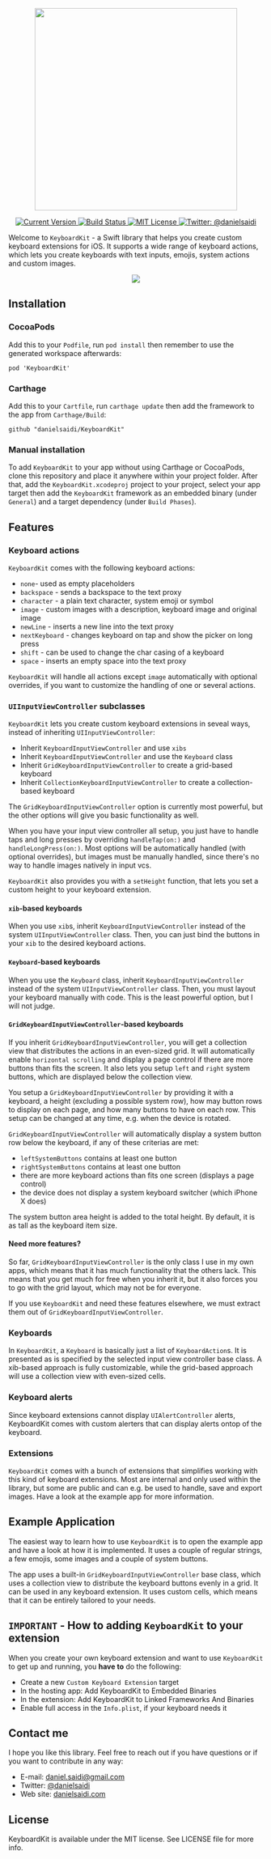 <p align="center">
    <img src ="Resources/Logo.png" width=400 />
</p>

<p align="center">
    <a href="http://badge.fury.io/gh/danielsaidi%2FKeyboardKit">
        <img src="https://badge.fury.io/gh/danielsaidi%2FKeyboardKit.svg" alt="Current Version" />
    </a>
    <a href="https://travis-ci.org/danielsaidi/KeyboardKit">
        <img src="https://api.travis-ci.org/danielsaidi/KeyboardKit.svg" alt="Build Status" />
    </a>
    <a href="https://github.com/ellerbrock/open-source-badge/">
        <img src="https://badges.frapsoft.com/os/mit/mit.svg?v=102" alt="MIT License" />
    </a>
    <a href="https://twitter.com/danielsaidi">
        <img src="https://img.shields.io/badge/contact-@danielsaidi-blue.svg?style=flat" alt="Twitter: @danielsaidi" />
    </a>


Welcome to `KeyboardKit` - a Swift library that helps you create custom keyboard
extensions for iOS. It supports a wide range of keyboard actions, which lets you
create keyboards with text inputs, emojis, system actions and custom images.

<p align="center">
    <img src ="Resources/Demo.gif" />
</p>


## Installation

### CocoaPods

Add this to your `Podfile`, run `pod install` then remember to use the generated
workspace afterwards:

```
pod 'KeyboardKit'
```

### Carthage

Add this to your `Cartfile`, run `carthage update` then add the framework to the
app from `Carthage/Build`:

```
github "danielsaidi/KeyboardKit"
```

### Manual installation

To add `KeyboardKit` to your app without using Carthage or CocoaPods, clone this
repository and place it anywhere within your project folder. After that, add the
`KeyboardKit.xcodeproj` project to your project, select your app target then add
the `KeyboardKit` framework as an embedded binary (under `General`) and a target
dependency (under `Build Phases`).


## Features

### Keyboard actions

`KeyboardKit` comes with the following keyboard actions:

* `none`- used as empty placeholders
* `backspace` - sends a backspace to the text proxy
* `character` - a plain text character, system emoji or symbol
* `image` - custom images with a description, keyboard image and original image
* `newLine` - inserts a new line into the text proxy
* `nextKeyboard` - changes keyboard on tap and show the picker on long press
* `shift` - can be used to change the char casing of a keyboard
* `space` - inserts an empty space into the text proxy

`KeyboardKit` will handle all actions except `image` automatically with optional
overrides, if you want to customize the handling of one or several actions.

### `UIInputViewController` subclasses

`KeyboardKit` lets you create custom keyboard extensions in seveal ways, instead
of inheriting `UIInputViewController`:

* Inherit `KeyboardInputViewController` and use `xibs`
* Inherit `KeyboardInputViewController` and use the `Keyboard` class
* Inherit `GridKeyboardInputViewController` to create a grid-based keyboard
* Inherit `CollectionKeyboardInputViewController` to create a collection-based keyboard

The `GridKeyboardInputViewController` option is currently most powerful, but the
other options will give you basic functionality as well.

When you have your input view controller all setup, you just have to handle taps
and long presses by overriding `handleTap(on:)` and `handleLongPress(on:)`. Most
options will be automatically handled (with optional overrides), but images must
be manually handled, since there's no way to handle images natively in input vcs.

`KeyboardKit` also provides you with a `setHeight` function, that lets you set a
custom height to your keyboard extension.

#### `xib`-based keyboards

When you use `xib`s, inherit `KeyboardInputViewController` instead of the system `UIInputViewController` class. Then, you can just bind the buttons in your `xib`
to the desired keyboard actions.

#### `Keyboard`-based keyboards

When you use the `Keyboard` class, inherit `KeyboardInputViewController` instead
of the system `UIInputViewController` class. Then, you must layout your keyboard
manually with code. This is the least powerful option, but I will not judge.

#### `GridKeyboardInputViewController`-based keyboards

If you inherit `GridKeyboardInputViewController`, you will get a collection view
that distributes the actions in an even-sized grid. It will automatically enable
`horizontal scrolling` and display a page control if there are more buttons than
fits the screen. It also lets you setup `left` and `right` system buttons, which
are displayed below the collection view. 

You setup a `GridKeyboardInputViewController` by providing it with a keyboard, a
height (excluding a possible system row), how may button rows to display on each
page, and how many buttons to have on each row. This setup can be changed at any
time, e.g. when the device is rotated.

`GridKeyboardInputViewController` will automatically display a system button row
below the keyboard, if any of these criterias are met:

* `leftSystemButtons` contains at least one button
* `rightSystemButtons` contains at least one button
* there are more keyboard actions than fits one screen (displays a page control)
* the device does not display a system keyboard switcher (which iPhone X does)

The system button area height is added to the total height. By default, it is as
tall as the keyboard item size.

#### Need more features?

So far, `GridKeyboardInputViewController` is the only class I use in my own apps,
which means that it has much functionality that the others lack. This means that
you get much for free when you inherit it, but it also forces you to go with the
grid layout, which may not be for everyone.

If you use `KeyboardKit` and need these features elsewhere, we must extract them
out of `GridKeyboardInputViewController`.

### Keyboards

In `KeyboardKit`, a `Keyboard` is basically just a list of `KeyboardAction`s. It
is presented as is specified by the selected input view controller base class. A
xib-based approach is fully customizable, while the grid-based approach will use
a collection view with even-sized cells.

### Keyboard alerts

Since keyboard extensions cannot display `UIAlertController` alerts, KeyboardKit
comes with custom alerters that can display alerts ontop of the keyboard.

### Extensions

`KeyboardKit` comes with a bunch of extensions that simplifies working with this
kind of keyboard extensions. Most are internal and only used within the library,
but some are public and can e.g. be used to handle, save and export images. Have
a look at the example app for more information.


## Example Application

The easiest way to learn how to use `KeyboardKit` is to open the example app and
have a look at how it is implemented. It uses a couple of regular strings, a few
emojis, some images and a couple of system buttons.

The app uses a built-in `GridKeyboardInputViewController` base class, which uses
a collection view to distribute the keyboard buttons evenly in a grid. It can be
used in any keyboard extension. It uses custom cells, which means that it can be
entirely tailored to your needs.


## `IMPORTANT` - How to adding `KeyboardKit` to your extension

When you create your own keyboard extension and want to use `KeyboardKit` to get
up and running, you **have to** do the following:

* Create a new `Custom Keyboard Extension` target
* In the hosting app: Add KeyboardKit to Embedded Binaries
* In the extension: Add KeyboardKit to Linked Frameworks And Binaries
* Enable full access in the `Info.plist`, if your keyboard needs it


## Contact me

I hope you like this library. Feel free to reach out if you have questions or if
you want to contribute in any way:

* E-mail: [daniel.saidi@gmail.com](mailto:daniel.saidi@gmail.com)
* Twitter: [@danielsaidi](http://www.twitter.com/danielsaidi)
* Web site: [danielsaidi.com](http://www.danielsaidi.com)


## License

KeyboardKit is available under the MIT license. See LICENSE file for more info.


[Carthage]: https://github.com/Carthage/Carthage
[CocoaPods]: https://cocoapods.org/